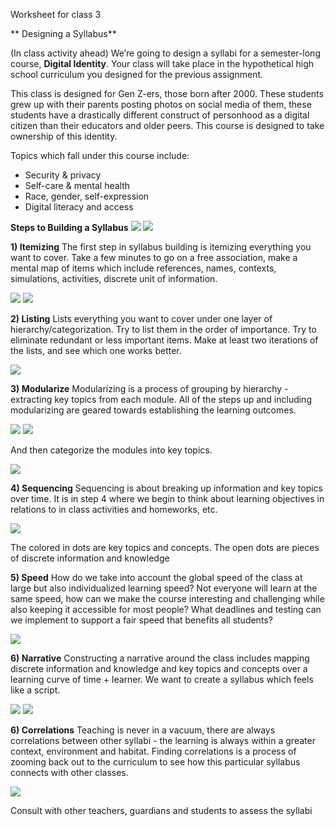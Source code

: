 
Worksheet for class 3 


** Designing a Syllabus**

(In class activity ahead)
We’re going to design a syllabi for a semester-long course, **Digital Identity**. Your class will take place in the hypothetical high school curriculum you designed for the previous assignment. 

This class is designed for Gen Z-ers, those born after 2000. These students grew up with their parents posting photos on social media of them, these students have a drastically different construct of personhood as a digital citizen than their educators and older peers. This course is designed to take ownership of this identity. 

Topics which fall under this course include: 
* Security & privacy 
* Self-care & mental health
* Race, gender, self-expression
* Digital literacy and access 

**Steps to Building a Syllabus**
![](syllabus/Syllabus_Funnel.png)
![](syllabus/Syllabus_FunnelCake.png)


**1) Itemizing**
The first step in syllabus building is itemizing everything you want to cover. Take a few minutes to go on a free association, make a mental map of items which include references, names, contexts, simulations, activities, discrete unit of information.

![](syllabus/Syllabus_Items.png)
![](syllabus/Syllabus_Items1.png)

**2) Listing**
Lists everything you want to cover under one layer of hierarchy/categorization. Try to list them in the order of importance. Try to eliminate redundant or less important items. Make at least two iterations of the lists, and see which one works better. 

![](syllabus/Syllabus_List.png)

**3) Modularize**
Modularizing is a process of grouping by hierarchy - extracting key topics from each module. All of the steps up and including modularizing are geared towards establishing the learning outcomes.

![](syllabus/Syllabus_Modules.png)
![](syllabus/Syllabus_KeyTopics.png)

And then categorize the modules into key topics. 

![](syllabus/Syllabus_List_to_Modules.png)

**4) Sequencing**
Sequencing is about breaking up information and key topics over time. It is in step 4 where we begin to think about learning objectives in relations to in class activities and  homeworks, etc. 

![](syllabus/Syllabus_Sequence.png)

The colored in dots are key topics and concepts. 
The open dots are pieces of discrete information and knowledge

**5) Speed**
How do we take into account the global speed of the class at large but also individualized learning speed? Not everyone will learn at the same speed, how can we make the course interesting and challenging while also keeping it accessible for most people? What deadlines and testing can we implement to support a fair speed that benefits all students?

![](syllabus/Syllabus_Speed.png)

**6) Narrative**
Constructing a narrative around the class includes mapping discrete information and knowledge and key topics and concepts over a learning curve of time + learner. We want to create a syllabus which feels like a script. 

![](syllabus/Syllabus_Narrative.png)
![](syllabus/Syllabus_Key.png)

**6) Correlations**
Teaching is never in a vacuum, there are always correlations between other syllabi - the learning is always within a greater context, environment and habitat. Finding correlations is a process of zooming back out to the curriculum to see how this particular syllabus 
connects with other classes. 

![](syllabus/Syllabus_Correlations.png)

Consult with other teachers, guardians and students to assess the syllabi 
